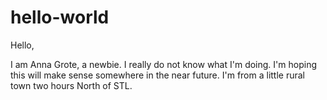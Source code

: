 # hello-world 

Hello,

I am  Anna Grote, a newbie. I really do not know what I'm doing. I'm hoping this will make sense somewhere in the near future. I'm from a little rural town two hours North of STL. 
